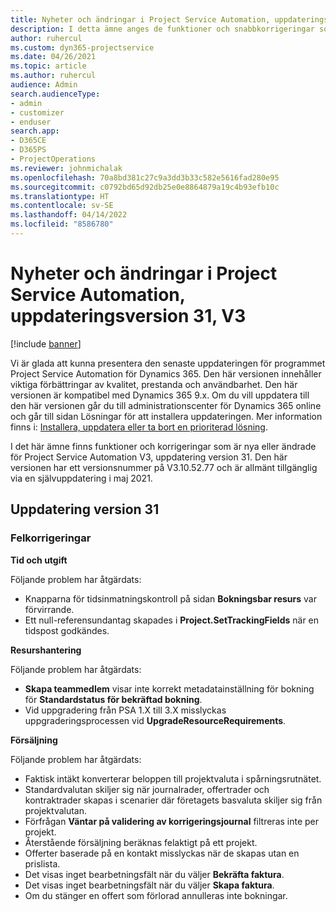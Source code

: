 ```yaml
---
title: Nyheter och ändringar i Project Service Automation, uppdateringsversion 31, V3
description: I detta ämne anges de funktioner och snabbkorrigeringar som finns tillgängliga i Project Service Automation, uppdateringsversion 31, V3.
author: ruhercul
ms.custom: dyn365-projectservice
ms.date: 04/26/2021
ms.topic: article
ms.author: ruhercul
audience: Admin
search.audienceType:
- admin
- customizer
- enduser
search.app:
- D365CE
- D365PS
- ProjectOperations
ms.reviewer: johnmichalak
ms.openlocfilehash: 70a8bd381c27c9a3dd3b33c582e5616fad280e95
ms.sourcegitcommit: c0792bd65d92db25e0e8864879a19c4b93efb10c
ms.translationtype: HT
ms.contentlocale: sv-SE
ms.lasthandoff: 04/14/2022
ms.locfileid: "8586780"
---
```

# <a name="whats-new-or-changed-in-project-service-automation-update-release-31-v3"></a>Nyheter och ändringar i Project Service Automation, uppdateringsversion 31, V3

[!include [banner](../includes/psa-now-project-operations.md)]

Vi är glada att kunna presentera den senaste uppdateringen för programmet Project Service Automation för Dynamics 365. Den här versionen innehåller viktiga förbättringar av kvalitet, prestanda och användbarhet. Den här versionen är kompatibel med Dynamics 365 9.x. Om du vill uppdatera till den här versionen går du till administrationscenter för Dynamics 365 online och går till sidan Lösningar för att installera uppdateringen. Mer information finns i: [Installera, uppdatera eller ta bort en prioriterad lösning](/power-platform/admin/install-remove-preferred-solution).

I det här ämne finns funktioner och korrigeringar som är nya eller ändrade för Project Service Automation V3, uppdatering version 31. Den här versionen har ett versionsnummer på V3.10.52.77 och är allmänt tillgänglig via en självuppdatering i maj 2021.

## <a name="update-release-31"></a>Uppdatering version 31

### <a name="bug-fixes"></a>Felkorrigeringar

**Tid och utgift**

Följande problem har åtgärdats:

- Knapparna för tidsinmatningskontroll på sidan **Bokningsbar resurs** var förvirrande.
- Ett null-referensundantag skapades i **Project.SetTrackingFields** när en tidspost godkändes.

**Resurshantering**

Följande problem har åtgärdats:

- **Skapa teammedlem** visar inte korrekt metadatainställning för bokning för **Standardstatus för bekräftad bokning**.
- Vid uppgradering från PSA 1.X till 3.X misslyckas uppgraderingsprocessen vid **UpgradeResourceRequirements**.


**Försäljning**

Följande problem har åtgärdats:

- Faktisk intäkt konverterar beloppen till projektvaluta i spårningsrutnätet.
- Standardvalutan skiljer sig när journalrader, offertrader och kontraktrader skapas i scenarier där företagets basvaluta skiljer sig från projektvalutan.
- Förfrågan **Väntar på validering av korrigeringsjournal** filtreras inte per projekt.
- Återstående försäljning beräknas felaktigt på ett projekt.
- Offerter baserade på en kontakt misslyckas när de skapas utan en prislista.
- Det visas inget bearbetningsfält när du väljer **Bekräfta faktura**.
- Det visas inget bearbetningsfält när du väljer **Skapa faktura**.
- Om du stänger en offert som förlorad annulleras inte bokningar.







